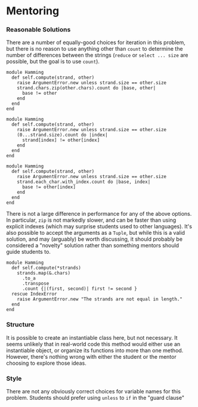 # Mentoring

### Reasonable Solutions

There are a number of equally-good choices for iteration in this problem, but there is no reason to use anything other than `count` to determine the number of differences between the strings (`reduce` or `select ... size` are possible, but the goal is to use `count`).

```crystal
module Hamming
  def self.compute(strand, other)
    raise ArgumentError.new unless strand.size == other.size
    strand.chars.zip(other.chars).count do |base, other|
      base != other
    end
  end
end
```
```crystal
module Hamming
  def self.compute(strand, other)
    raise ArgumentError.new unless strand.size == other.size
    (0...strand.size).count do |index|
      strand[index] != other[index]
    end
  end
end
```
```crystal
module Hamming
  def self.compute(strand, other)
    raise ArgumentError.new unless strand.size == other.size
    strand.each_char.with_index.count do |base, index|
      base != other[index]
    end
  end
end
```

There is not a large difference in performance for any of the above options. In particular, `zip` is not markedly slower, and can be faster than using explicit indexes (which may surprise students used to other languages). It's also possible to accept the arguments as a `Tuple`, but while this is a valid solution, and may (arguably) be worth discussing, it should probably be considered a "novelty" solution rather than something mentors should guide students to.

```crystal
module Hamming
  def self.compute(*strands)
    strands.map(&.chars)
      .to_a
      .transpose
      .count {|(first, second)| first != second }
  rescue IndexError
    raise ArgumentError.new "The strands are not equal in length."
  end
end
```

### Structure

It is possible to create an instantiable class here, but not necessary. It seems unlikely that in real-world code this method would either use an instantiable object, or organize its functions into more than one method. However, there's nothing wrong with either the student or the mentor choosing to explore those ideas.

### Style

There are not any obviously correct choices for variable names for this problem. Students should prefer using `unless` to `if` in the "guard clause"
